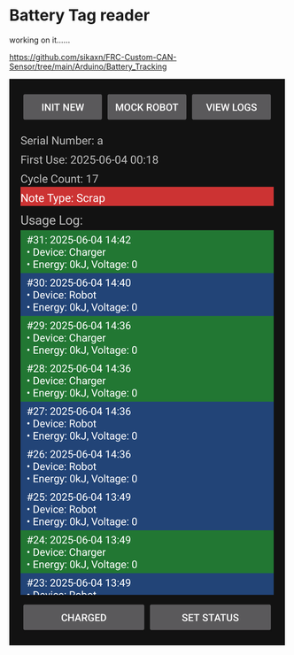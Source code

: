 # Battery Tag reader 

working on it......

https://github.com/sikaxn/FRC-Custom-CAN-Sensor/tree/main/Arduino/Battery_Tracking

![](img/ui.png)
